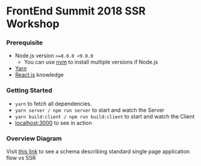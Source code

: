 # FrontEnd Summit 2018 SSR Workshop

### Prerequisite
* Node.js version `>=8.0.0 <9.0.0`
  * You can use [nvm](https://github.com/creationix/nvm) to install multiple versions if Node.js
* [Yarn](https://yarnpkg.com/lang/en/)
* [React.js](https://reactjs.org/) knowledge

### Getting Started
* `yarn` to fetch all dependencies. 
* `yarn server / npm run server` to start and watch the Server 
* `yarn build:client / npm run build:client` to start and watch the Client 
* [localhost:3000](http://localhost:3000) to see in action 

### Overview Diagram 
Visit [this link](https://drive.google.com/file/d/1_WJJ8NNx8CJL7PsqTh9AlucBtbCdE3br/view?usp=sharing) to see a schema describing standard single page application flow vs SSR
